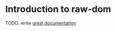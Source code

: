 # Introduction to raw-dom

TODO: write [great documentation](http://jacobian.org/writing/what-to-write/)
